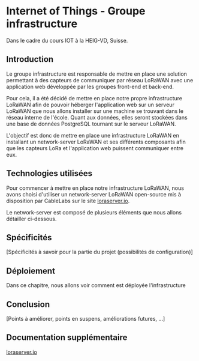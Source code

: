 # Internet of Things - Groupe infrastructure
Dans le cadre du cours IOT à la HEIG-VD, Suisse.

## Introduction
Le groupe infrastructure est responsable de mettre en place une solution permettant à des capteurs de communiquer par réseau LoRaWAN avec une application web développée par les groupes front-end et back-end.

Pour cela, il a été décidé de mettre en place notre propre infrastructure LoRaWAN afin de pouvoir héberger l'application web sur un serveur LoRaWAN que nous allons installer sur une machine se trouvant dans le réseau interne de l'école. Quant aux données, elles seront stockées dans une base de données PostgreSQL tournant sur le serveur LoRaWAN.

L'objectif est donc de mettre en place une infrastructure LoRaWAN en installant un network-server LoRaWAN et ses différents composants afin que les capteurs LoRa et l'application web puissent communiquer entre eux.


## Technologies utilisées

Pour commencer à mettre en place notre infrastructure LoRaWAN, nous avons choisi d'utiliser un network-server LoRaWAN open-source mis à disposition par CableLabs sur le site [loraserver.io](www.loraserver.io).

Le network-server est composé de plusieurs éléments que nous allons détailler ci-dessous.


## Spécificités
[Spécificités à savoir pour la partie du projet (possibilités de configuration)]

## Déploiement
Dans ce chapitre, nous allons voir comment est déployée l'infrastructure

## Conclusion
[Points à améliorer, points en suspens, améliorations futures, ...]

## Documentation supplémentaire

[loraserver.io](www.loraserver.io)